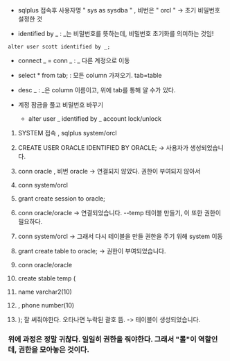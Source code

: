 - sqlplus 접속후 사용자명 " sys as sysdba " , 비번은 " orcl " -> 초기 비밀번호 설정한 것

- identified by _ : _는 비밀번호를 뜻하는데, 비밀번호 초기화를 의미하는 것임!
```
alter user scott identified by _;
```

- connect _ = conn _ : _ 다른 계정으로 이동

- select * from tab; : 모든 column 가져오기. tab=table

- desc _ : _은 column 이름이고, 위에 tab를 통해 알 수가 있다.

- 계정 잠금을 풀고 비밀번호 바꾸기
    - alter user _ identified by _ account lock/unlock

1. SYSTEM 접속 , sqlplus system/orcl


2. CREATE USER ORACLE IDENTIFIED BY ORACLE;
-> 사용자가 생성되었습니다.
3. conn oracle , 비번 oracle
-> 연결되지 않았다. 권한이 부여되지 않아서

4. conn system/orcl

5. grant create session to oracle;

6. conn oracle/oracle
-> 연결되었습니다.
--temp 테이블 만들기, 이 또한 권한이 필요하다.
7. conn system/orcl -> 그래서 다시 테이블을 만들 권한을 주기 위해 system 이동

8. grant create table to oracle;
-> 권한이 부여되었습니다.
9. conn oracle/oracle

10. create stable temp (
11. name varchar2(10)
12. , phone number(10)
13. ); 잘 써줘야한다. 오타나면 누락된 괄호 뜸.
-> 테이블이 생성되었습니다.

### 위에 과정은 정말 귀찮다. 일일히 권한을 줘야한다. 그래서 "롤"이 역할인데, 권한을 모아놓은 것이다.
